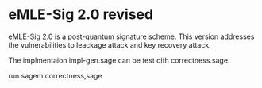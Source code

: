 # eMLE-Sig 2.0 revised

eMLE-Sig 2.0 is a post-quantum signature scheme. This version addresses the vulnerabilities to leackage attack and key recovery attack.

The implmentaion impl-gen.sage can be test qith correctness.sage.

run sagem correctness,sage





